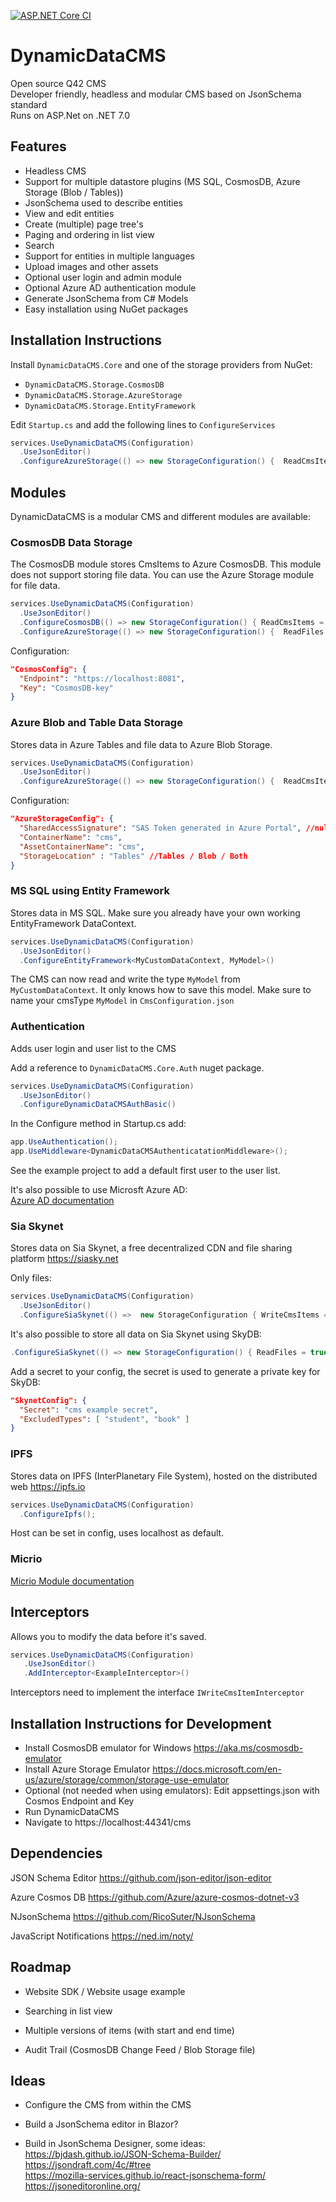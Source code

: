 [![ASP.NET Core CI](https://github.com/Q42/DynamicDataCMS/actions/workflows/aspnetcore.yml/badge.svg)](https://github.com/Q42/DynamicDataCMS/actions/workflows/aspnetcore.yml)
# DynamicDataCMS
Open source Q42 CMS  
Developer friendly, headless and modular CMS based on JsonSchema standard  
Runs on ASP.Net on .NET 7.0

## Features
- Headless CMS
- Support for multiple datastore plugins (MS SQL, CosmosDB, Azure Storage (Blob / Tables))
- JsonSchema used to describe entities
- View and edit entities
- Create (multiple) page tree's
- Paging and ordering in list view
- Search
- Support for entities in multiple languages
- Upload images and other assets
- Optional user login and admin module
- Optional Azure AD authentication module
- Generate JsonSchema from C# Models
- Easy installation using NuGet packages

## Installation Instructions
Install `DynamicDataCMS.Core` and one of the storage providers from NuGet:
- `DynamicDataCMS.Storage.CosmosDB`
- `DynamicDataCMS.Storage.AzureStorage` 
- `DynamicDataCMS.Storage.EntityFramework`

Edit `Startup.cs` and add the following lines to `ConfigureServices`   

```cs
services.UseDynamicDataCMS(Configuration)
  .UseJsonEditor()
  .ConfigureAzureStorage(() => new StorageConfiguration() {  ReadCmsItems = true, ReadFiles = true });
```
## Modules
DynamicDataCMS is a modular CMS and different modules are available:

### CosmosDB Data Storage
The CosmosDB module stores CmsItems to Azure CosmosDB. This module does not support storing file data. You can use the Azure Storage module for file data.
```cs
services.UseDynamicDataCMS(Configuration)
  .UseJsonEditor()
  .ConfigureCosmosDB(() => new StorageConfiguration() { ReadCmsItems = true })
  .ConfigureAzureStorage(() => new StorageConfiguration() {  ReadFiles = true }); //Optional if you need file storage.
```

Configuration:
```json
"CosmosConfig": {
  "Endpoint": "https://localhost:8081",
  "Key": "CosmosDB-key"
}
```

### Azure Blob and Table Data Storage
Stores data in Azure Tables and file data to Azure Blob Storage.

```cs
services.UseDynamicDataCMS(Configuration)
  .UseJsonEditor()
  .ConfigureAzureStorage(() => new StorageConfiguration() {  ReadCmsItems = true, ReadFiles = true });
```

Configuration:
```json
"AzureStorageConfig": {
  "SharedAccessSignature": "SAS Token generated in Azure Portal", //null to use development storage
  "ContainerName": "cms",
  "AssetContainerName": "cms",
  "StorageLocation" : "Tables" //Tables / Blob / Both
}
```

### MS SQL using Entity Framework
Stores data in MS SQL. Make sure you already have your own working EntityFramework DataContext.

```cs
services.UseDynamicDataCMS(Configuration)
  .UseJsonEditor()
  .ConfigureEntityFramework<MyCustomDataContext, MyModel>()
```

The CMS can now read and write the type `MyModel` from `MyCustomDataContext`. It only knows how to save this model. Make sure to name your cmsType `MyModel` in `CmsConfiguration.json`


### Authentication
Adds user login and user list to the CMS

Add a reference to `DynamicDataCMS.Core.Auth` nuget package.
```cs
services.UseDynamicDataCMS(Configuration)
  .UseJsonEditor()
  .ConfigureDynamicDataCMSAuthBasic()
```

In the Configure method in Startup.cs add:
```cs
app.UseAuthentication();
app.UseMiddleware<DynamicDataCMSAuthenticatationMiddleware>();
```

See the example project to add a default first user to the user list.

It's also possible to use Microsft Azure AD:  
[Azure AD documentation](src/DynamicDataCMS.Module.Auth.AzureAD)

### Sia Skynet
Stores data on Sia Skynet, a free decentralized CDN and file sharing platform
https://siasky.net

Only files:
```cs
services.UseDynamicDataCMS(Configuration)
  .UseJsonEditor()
  .ConfigureSiaSkynet(() =>  new StorageConfiguration { WriteCmsItems = false , ReadFiles = true})
```

It's also possible to store all data on Sia Skynet using SkyDB:
```cs
.ConfigureSiaSkynet(() => new StorageConfiguration() { ReadFiles = true, ReadCmsItems = true, WriteFiles = true, WriteCmsItems = true });
```

Add a secret to your config, the secret is used to generate a private key for SkyDB:
```json
"SkynetConfig": {
  "Secret": "cms example secret",
  "ExcludedTypes": [ "student", "book" ]
}
```

### IPFS
Stores data on IPFS (InterPlanetary File System), hosted on the distributed web
https://ipfs.io

```cs
services.UseDynamicDataCMS(Configuration)
  .ConfigureIpfs();
```
Host can be set in config, uses localhost as default.

### Micrio
[Micrio Module documentation](src/DynamicDataCMS.Module.Micrio)

## Interceptors
Allows you to modify the data before it's saved.
```cs
services.UseDynamicDataCMS(Configuration)
   .UseJsonEditor()
   .AddInterceptor<ExampleInterceptor>()
```

Interceptors need to implement the interface `IWriteCmsItemInterceptor`

## Installation Instructions for Development
- Install CosmosDB emulator for Windows https://aka.ms/cosmosdb-emulator
- Install Azure Storage Emulator https://docs.microsoft.com/en-us/azure/storage/common/storage-use-emulator
- Optional (not needed when using emulators): Edit appsettings.json with Cosmos Endpoint and Key
- Run DynamicDataCMS
- Navigate to https://localhost:44341/cms

## Dependencies
JSON Schema Editor
https://github.com/json-editor/json-editor

Azure Cosmos DB
https://github.com/Azure/azure-cosmos-dotnet-v3

NJsonSchema
https://github.com/RicoSuter/NJsonSchema

JavaScript Notifications
https://ned.im/noty/


## Roadmap
- Website SDK / Website usage example

- Searching in list view

- Multiple versions of items (with start and end time)

- Audit Trail (CosmosDB Change Feed / Blob Storage file)

## Ideas

- Configure the CMS from within the CMS

- Build a JsonSchema editor in Blazor?

- Build in JsonSchema Designer, some ideas:  
https://bjdash.github.io/JSON-Schema-Builder/  
https://jsondraft.com/4c/#tree  
https://mozilla-services.github.io/react-jsonschema-form/  
https://jsoneditoronline.org/  
